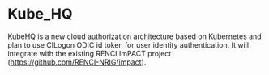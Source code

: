 # Kube_HQ

KubeHQ is a new cloud authorization architecture based on Kubernetes and plan to use CILogon ODIC id token for user identity authentication. It will integrate with the existing RENCI ImPACT project (https://github.com/RENCI-NRIG/impact).